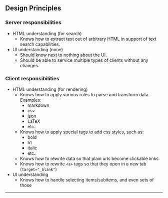 ## Design Principles

### Server responsibilities
* HTML understanding (for search)
  * Knows how to extract text out of arbitrary HTML in support of text search capabilities.
* UI understanding (none)
  * Should know next to nothing about the UI.
  * Should be able to service multiple types of clients without any changes.

### Client responsibilities
* HTML understanding (for rendering)
  * Knows how to apply various rules to parse and transform data. Examples:
    * markdown
    * csv
    * json
    * LaTeX
    * etc..
  * Knows how to apply special tags to add css styles, such as:
    * bold
    * h1
    * italic
    * etc..
  * Knows how to rewrite data so that plain urls become clickable links
  * Knows how to rewrite `<a>` tags so that they open in a new tab (`target="_blank"`)
* UI understanding
  * Knows how to handle selecting items/subitems, and even sets of those

----